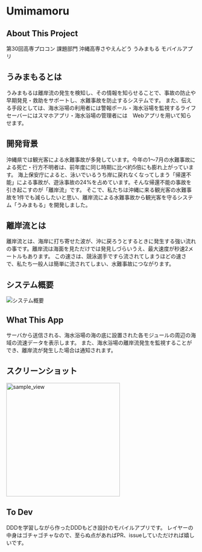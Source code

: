 # Umimamoru
## About This Project
第30回高専プロコン 課題部門 沖縄高専さやえんどう うみまもる モバイルアプリ
## うみまもるとは
うみまもるは離岸流の発生を検知し、その情報を知らせることで、事故の防止や早期発見・救助をサポートし、水難事故を防止するシステムです。
また、伝える手段としては、海水浴場の利用者には警報ポール・海水浴場を監視するライフセーバーにはスマホアプリ・海水浴場の管理者には　Webアプリを用いて知らせます。
## 開発背景
沖縄県では観光客による水難事故が多発しています。今年の1～7月の水難事故による死亡・行方不明者は、前年度に同じ時期に比べ約5倍にも膨れ上がっています。
海上保安庁によると、泳いでいるうち岸に戻れなくなってしまう「帰還不能」による事故が、遊泳事故の24%を占めています。そんな帰還不能の事故を引き起こすのが「離岸流」です。
そこで、私たちは沖縄に来る観光客の水難事故を1件でも減らしたいと思い、離岸流による水難事故から観光客を守るシステム「うみまもる」を開発しました。
## 離岸流とは
離岸流とは、海岸に打ち寄せた波が、沖に戻ろうとするときに発生する強い流れの事です。離岸流は海面を見ただけでは発見しづらいうえ、最大速度が秒速2メートルもあります。
この速さは、競泳選手ですら流されてしまうほどの速さで、私たち一般人は簡単に流されてしまい、水難事故につながります。
## システム概要
![システム概要](https://github.com/hqmutaro/Umimamoru/assets/39296516/325eb05f-2f8c-479e-8083-87d09cc8b69a)

## What This App
サーバから送信される、海水浴場の海の底に設置された各モジュールの周辺の海域の流速データを表示します。
また、海水浴場の離岸流発生を監視することができ、離岸流が発生した場合は通知されます。
## スクリーンショット
<img width="301" alt="sample_view" src="https://github.com/hqmutaro/Umimamoru/assets/39296516/4f651363-3336-4106-a5be-7b05c5cc6e2a">

## To Dev
DDDを学習しながら作ったDDDもどき設計のモバイルアプリです。
レイヤーの中身はゴチャゴチャなので、至らぬ点があればPR、issueしていただければ嬉しいです。
